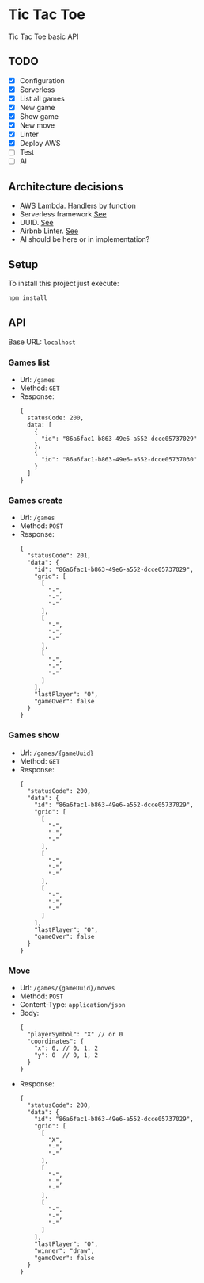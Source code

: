 # Tic Tac Toe

Tic Tac Toe basic API

## TODO

- [X] Configuration
- [x] Serverless
- [x] List all games
- [x] New game
- [X] Show game
- [X] New move
- [x] Linter
- [x] Deploy AWS
- [ ] Test
- [ ] AI

## Architecture decisions

* AWS Lambda. Handlers by function
* Serverless framework [See](https://serverles.com)
* UUID. [See](https://medium.com/@Mareks_082/auto-increment-keys-vs-uuid-a74d81f7476a)
* Airbnb Linter. [See](https://github.com/airbnb/javascript)
* AI should be here or in implementation?

## Setup

To install this project just execute:

```bash
npm install
```

## API

Base URL: `localhost`

### Games list

* Url: `/games`
* Method: `GET`
* Response:
  ```
  {
    statusCode: 200,
    data: [
      {
        "id": "86a6fac1-b863-49e6-a552-dcce05737029"
      },
      {
        "id": "86a6fac1-b863-49e6-a552-dcce05737030"
      }
    ]
  }
  ```

### Games create

* Url: `/games`
* Method: `POST`
* Response:
  ```
  {
    "statusCode": 201,
    "data": {
      "id": "86a6fac1-b863-49e6-a552-dcce05737029",
      "grid": [
        [
          "-",
          "-",
          "-"
        ],
        [
          "-",
          "-",
          "-"
        ],
        [
          "-",
          "-",
          "-"
        ]
      ],
      "lastPlayer": "O",
      "gameOver": false
    }
  }
  ```

### Games show

* Url: `/games/{gameUuid}`
* Method: `GET`
* Response:
  ```
  {
    "statusCode": 200,
    "data": {
      "id": "86a6fac1-b863-49e6-a552-dcce05737029",
      "grid": [
        [
          "-",
          "-",
          "-"
        ],
        [
          "-",
          "-",
          "-"
        ],
        [
          "-",
          "-",
          "-"
        ]
      ],
      "lastPlayer": "O",
      "gameOver": false
    }
  }
  ```

### Move

* Url: `/games/{gameUuid}/moves`
* Method: `POST`
* Content-Type: `application/json`
* Body:
  ```
  {
    "playerSymbol": "X" // or 0
    "coordinates": {
      "x": 0, // 0, 1, 2
      "y": 0  // 0, 1, 2
    }
  }
  ```
* Response:
  ```
  {
    "statusCode": 200,
    "data": {
      "id": "86a6fac1-b863-49e6-a552-dcce05737029",
      "grid": [
        [
          "X",
          "-",
          "-"
        ],
        [
          "-",
          "-",
          "-"
        ],
        [
          "-",
          "-",
          "-"
        ]
      ],
      "lastPlayer": "O",
      "winner": "draw",
      "gameOver": false
    }
  }
  ```

  
